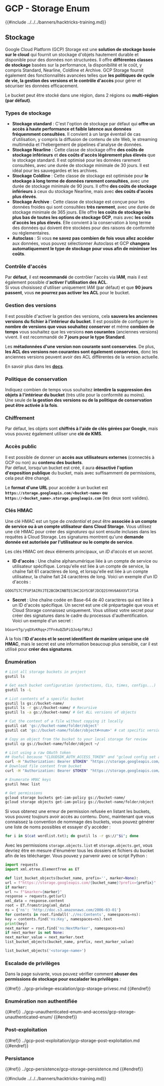 # GCP - Storage Enum

{{#include ../../../banners/hacktricks-training.md}}

## Stockage

Google Cloud Platform (GCP) Storage est une **solution de stockage basée sur le cloud** qui fournit un stockage d'objets hautement durable et disponible pour des données non structurées. Il offre **différentes classes de stockage** basées sur la performance, la disponibilité et le coût, y compris Standard, Nearline, Coldline et Archive. GCP Storage fournit également des fonctionnalités avancées telles que **les politiques de cycle de vie, la gestion des versions et le contrôle d'accès** pour gérer et sécuriser les données efficacement.

Le bucket peut être stocké dans une région, dans 2 régions ou **multi-région (par défaut)**.

### Types de stockage

- **Stockage standard** : C'est l'option de stockage par défaut qui **offre un accès à haute performance et faible latence aux données fréquemment consultées**. Il convient à un large éventail de cas d'utilisation, y compris la diffusion de contenu de site Web, le streaming multimédia et l'hébergement de pipelines d'analyse de données.
- **Stockage Nearline** : Cette classe de stockage offre **des coûts de stockage inférieurs** et **des coûts d'accès légèrement plus élevés** que le stockage standard. Il est optimisé pour les données rarement consultées, avec une durée de stockage minimale de 30 jours. Il est idéal pour les sauvegardes et les archives.
- **Stockage Coldline** : Cette classe de stockage est optimisée pour **le stockage à long terme de données rarement consultées**, avec une durée de stockage minimale de 90 jours. Il offre **des coûts de stockage inférieurs** à ceux du stockage Nearline, mais avec **des coûts d'accès plus élevés**.
- **Stockage Archive** : Cette classe de stockage est conçue pour les données froides qui sont consultées **très rarement**, avec une durée de stockage minimale de 365 jours. Elle offre **les coûts de stockage les plus bas de toutes les options de stockage GCP**, mais avec **les coûts d'accès les plus élevés**. Elle convient à la conservation à long terme des données qui doivent être stockées pour des raisons de conformité ou réglementaires.
- **Autoclass** : Si vous **ne savez pas combien de fois vous allez accéder** aux données, vous pouvez sélectionner Autoclass et GCP **changera automatiquement le type de stockage pour vous afin de minimiser les coûts**.

### Contrôle d'accès

Par **défaut**, il est **recommandé** de contrôler l'accès via **IAM**, mais il est également possible d'**activer l'utilisation des ACL**.\
Si vous choisissez d'utiliser uniquement IAM (par défaut) et que **90 jours passent**, vous **ne pourrez pas activer les ACL** pour le bucket.

### Gestion des versions

Il est possible d'activer la gestion des versions, cela **sauvera les anciennes versions du fichier à l'intérieur du bucket**. Il est possible de configurer le **nombre de versions que vous souhaitez conserver** et même **combien de temps** vous souhaitez que les versions **non courantes** (anciennes versions) vivent. Il est recommandé de **7 jours pour le type Standard**.

Les **métadonnées d'une version non courante sont conservées**. De plus, **les ACL des versions non courantes sont également conservées**, donc les anciennes versions peuvent avoir des ACL différentes de la version actuelle.

En savoir plus dans les [**docs**](https://cloud.google.com/storage/docs/object-versioning).

### Politique de conservation

Indiquez combien de temps vous souhaitez **interdire la suppression des objets à l'intérieur du bucket** (très utile pour la conformité au moins).\
Une seule de **la gestion des versions ou de la politique de conservation peut être activée à la fois**.

### Chiffrement

Par défaut, les objets sont **chiffrés à l'aide de clés gérées par Google**, mais vous pouvez également utiliser une **clé de KMS**.

### Accès public

Il est possible de donner un **accès aux utilisateurs externes** (connectés à GCP ou non) au **contenu des buckets**.\
Par défaut, lorsqu'un bucket est créé, il aura **désactivé l'option d'exposition publique** du bucket, mais avec suffisamment de permissions, cela peut être changé.

Le **format d'une URL** pour accéder à un bucket est **`https://storage.googleapis.com/<bucket-name>` ou `https://<bucket_name>.storage.googleapis.com`** (les deux sont valides).

### Clés HMAC

Une clé HMAC est un type de _credential_ et peut être **associée à un compte de service ou à un compte utilisateur dans Cloud Storage**. Vous utilisez une clé HMAC pour créer des _signatures_ qui sont ensuite incluses dans les requêtes à Cloud Storage. Les signatures montrent qu'une **demande donnée est autorisée par l'utilisateur ou le compte de service**.

Les clés HMAC ont deux éléments principaux, un _ID d'accès_ et un _secret_.

- **ID d'accès** : Une chaîne alphanumérique liée à un compte de service ou utilisateur spécifique. Lorsqu'elle est liée à un compte de service, la chaîne fait 61 caractères de long, et lorsqu'elle est liée à un compte utilisateur, la chaîne fait 24 caractères de long. Voici un exemple d'un ID d'accès :

`GOOGTS7C7FUP3AIRVJTE2BCDKINBTES3HC2GY5CBFJDCQ2SYHV6A6XXVTJFSA`

- **Secret** : Une chaîne codée en Base-64 de 40 caractères qui est liée à un ID d'accès spécifique. Un secret est une clé prépartagée que vous et Cloud Storage connaissez uniquement. Vous utilisez votre secret pour créer des signatures dans le cadre du processus d'authentification. Voici un exemple d'un secret :

`bGoa+V7g/yqDXvKRqq+JTFn4uQZbPiQJo4pf9RzJ`

À la fois l'**ID d'accès et le secret identifient de manière unique une clé HMAC**, mais le secret est une information beaucoup plus sensible, car il est utilisé pour **créer des signatures**.

### Énumération
```bash
# List all storage buckets in project
gsutil ls

# Get each bucket configuration (protections, CLs, times, configs...)
gsutil ls -L

# List contents of a specific bucket
gsutil ls gs://bucket-name/
gsutil ls -r gs://bucket-name/ # Recursive
gsutil ls -a gs://bucket-name/ # Get ALL versions of objects

# Cat the context of a file without copying it locally
gsutil cat 'gs://bucket-name/folder/object'
gsutil cat 'gs://bucket-name/folder/object#<num>' # cat specific version

# Copy an object from the bucket to your local storage for review
gsutil cp gs://bucket-name/folder/object ~/

# List using a raw OAuth token
## Useful because "CLOUDSDK_AUTH_ACCESS_TOKEN" and "gcloud config set auth/access_token_file" doesn't work with gsutil
curl -H "Authorization: Bearer $TOKEN" "https://storage.googleapis.com/storage/v1/b/<storage-name>/o"
# Download file content from bucket
curl -H "Authorization: Bearer $TOKEN" "https://storage.googleapis.com/storage/v1/b/supportstorage-58249/o/flag.txt?alt=media" --output -

# Enumerate HMAC keys
gsutil hmac list

# Get permissions
gcloud storage buckets get-iam-policy gs://bucket-name/
gcloud storage objects get-iam-policy gs://bucket-name/folder/object
```
Si vous obtenez une erreur de permission refusée en listant les buckets, vous pouvez toujours avoir accès au contenu. Donc, maintenant que vous connaissez la convention de nommage des buckets, vous pouvez générer une liste de noms possibles et essayer d'y accéder :
```bash
for i in $(cat wordlist.txt); do gsutil ls -r gs://"$i"; done
```
Avec les permissions `storage.objects.list` et `storage.objects.get`, vous devriez être en mesure d'énumérer tous les dossiers et fichiers du bucket afin de les télécharger. Vous pouvez y parvenir avec ce script Python :
```python
import requests
import xml.etree.ElementTree as ET

def list_bucket_objects(bucket_name, prefix='', marker=None):
url = f"https://storage.googleapis.com/{bucket_name}?prefix={prefix}"
if marker:
url += f"&marker={marker}"
response = requests.get(url)
xml_data = response.content
root = ET.fromstring(xml_data)
ns = {'ns': 'http://doc.s3.amazonaws.com/2006-03-01'}
for contents in root.findall('.//ns:Contents', namespaces=ns):
key = contents.find('ns:Key', namespaces=ns).text
print(key)
next_marker = root.find('ns:NextMarker', namespaces=ns)
if next_marker is not None:
next_marker_value = next_marker.text
list_bucket_objects(bucket_name, prefix, next_marker_value)

list_bucket_objects('<storage-name>')
```
### Escalade de privilèges

Dans la page suivante, vous pouvez vérifier comment **abuser des permissions de stockage pour escalader les privilèges** :

{{#ref}}
../gcp-privilege-escalation/gcp-storage-privesc.md
{{#endref}}

### Enumération non authentifiée

{{#ref}}
../gcp-unauthenticated-enum-and-access/gcp-storage-unauthenticated-enum/
{{#endref}}

### Post-exploitation

{{#ref}}
../gcp-post-exploitation/gcp-storage-post-exploitation.md
{{#endref}}

### Persistance

{{#ref}}
../gcp-persistence/gcp-storage-persistence.md
{{#endref}}

{{#include ../../../banners/hacktricks-training.md}}
